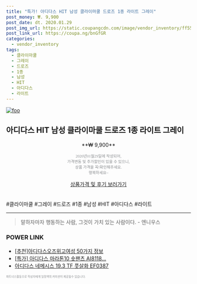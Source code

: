 ```yaml
--- 
title: "특가! 아디다스 HIT 남성 클라이마쿨 드로즈 1종 라이트 그레이" 
post_money: ₩. 9,900 
post_date: dt. 2020.01.29 
post_img_url: https://static.coupangcdn.com/image/vendor_inventory/ff55/0265671fba81aeabe3952a95b7bcb0336a542265459fc94748878d04827e.jpg 
post_link_url: https://coupa.ng/bnGfGR 
categories: 
  - vendor_inventory 
tags: 
  - 클라이마쿨 
  - 그레이 
  - 드로즈 
  - 1종 
  - 남성 
  - HIT 
  - 아디다스 
  - 라이트 
--- 
```

[![foo](https://static.coupangcdn.com/image/vendor_inventory/ff55/0265671fba81aeabe3952a95b7bcb0336a542265459fc94748878d04827e.jpg)](https://coupa.ng/bnGfGR) 

## 아디다스 HIT 남성 클라이마쿨 드로즈 1종 라이트 그레이 
<p style="text-align: center;">**₩ 9,900**</p> 
<p style="text-align: center;"><span style="color: #898c8f; font-family: Georgia,Times,serif; font-size: 0.75em;">2020년01월29일에 작성되어, <br>가격변동 및 추가할인이 있을 수 있으니,<br> 상품 가격을 꼭!확인해주세요.<br>행복하세요~</span> 
</p>	 
<div markdown="0" style="text-align: center;"><a href="https://coupa.ng/bnGfGR" class="btn btn--success">상품가격 및 후기 보러가기</a></div> 
<br><br> 
  #클라이마쿨 #그레이 #드로즈 #1종 #남성 #HIT #아디다스 #라이트 
<hr> 

> 말하자마자 행동하는 사람, 그것이 가치 있는 사람이다. - 엔니우스 


### POWER LINK

* <a href="https://blog.naver.com/fasyy4321/221787170778" target="_blank">[추천]아디다스오즈위고여성 50가지 정보</a>
* <a href="https://blog.naver.com/an0733/221788309734" target="_blank">[특가] 아디다스 마라톤10 숏팬츠 AI8118...</a>
* <a href="https://blog.naver.com/santokki14/221781633691" target="_blank">아디다스 네메시스 19.3 TF 풋살화 EF0387</a>

<span style="color: #898c8f; font-family: Georgia,Times,serif; font-size: 0.55em;">파트너스활동으로 작성자에게 일정액의 커미션이 제공될수 있습니다.</span> 
